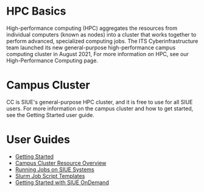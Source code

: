 # HPC Basics <!-- {docsify-ignore-all} -->
High-performance computing (HPC) aggregates the resources from individual computers (known as nodes) into a cluster that works together to perform advanced, specialized computing jobs. The ITS Cyberinfrastructure team launched its new general-purpose high-performance campus computing cluster in August 2021,  For more information on HPC, see our High-Performance Computing page.

# Campus Cluster
CC is SIUE's general-purpose HPC cluster, and it is free to use for all SIUE users. For more information on the campus cluster and how to get started, see the Getting Started user guide.

# User Guides
- [Getting Started](getting-started.md)
- [Campus Cluster Resource Overview](resource-overview.md)
- [Running Jobs on SIUE Systems](running-jobs.md)
- [Slurm Job Script Templates](script-templates.md)
- [Getting Started with SIUE OnDemand](getting-started-ondemand.md)
